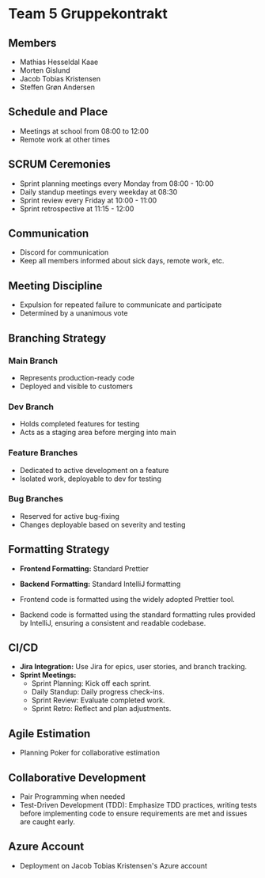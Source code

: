 # Team 5 Gruppekontrakt

## Members
- Mathias Hesseldal Kaae
- Morten Gislund
- Jacob Tobias Kristensen
- Steffen Grøn Andersen

## Schedule and Place
- Meetings at school from 08:00 to 12:00
- Remote work at other times

## SCRUM Ceremonies
- Sprint planning meetings every Monday from 08:00 - 10:00
- Daily standup meetings every weekday at 08:30
- Sprint review every Friday at 10:00 - 11:00
- Sprint retrospective at 11:15 - 12:00

## Communication
- Discord for communication
- Keep all members informed about sick days, remote work, etc.

## Meeting Discipline
- Expulsion for repeated failure to communicate and participate
- Determined by a unanimous vote

## Branching Strategy
### Main Branch
- Represents production-ready code
- Deployed and visible to customers

### Dev Branch
- Holds completed features for testing
- Acts as a staging area before merging into main

### Feature Branches
- Dedicated to active development on a feature
- Isolated work, deployable to dev for testing

### Bug Branches
- Reserved for active bug-fixing
- Changes deployable based on severity and testing

## Formatting Strategy
- **Frontend Formatting:** Standard Prettier
- **Backend Formatting:** Standard IntelliJ formatting

- Frontend code is formatted using the widely adopted Prettier tool.
- Backend code is formatted using the standard formatting rules provided by IntelliJ, ensuring a consistent and readable codebase.

## CI/CD
- **Jira Integration:** Use Jira for epics, user stories, and branch tracking.
- **Sprint Meetings:**
  - Sprint Planning: Kick off each sprint.
  - Daily Standup: Daily progress check-ins.
  - Sprint Review: Evaluate completed work.
  - Sprint Retro: Reflect and plan adjustments.

## Agile Estimation
- Planning Poker for collaborative estimation

## Collaborative Development
- Pair Programming when needed
- Test-Driven Development (TDD): Emphasize TDD practices, writing tests before implementing code to ensure requirements are met and issues are caught early.

## Azure Account
- Deployment on Jacob Tobias Kristensen's Azure account
